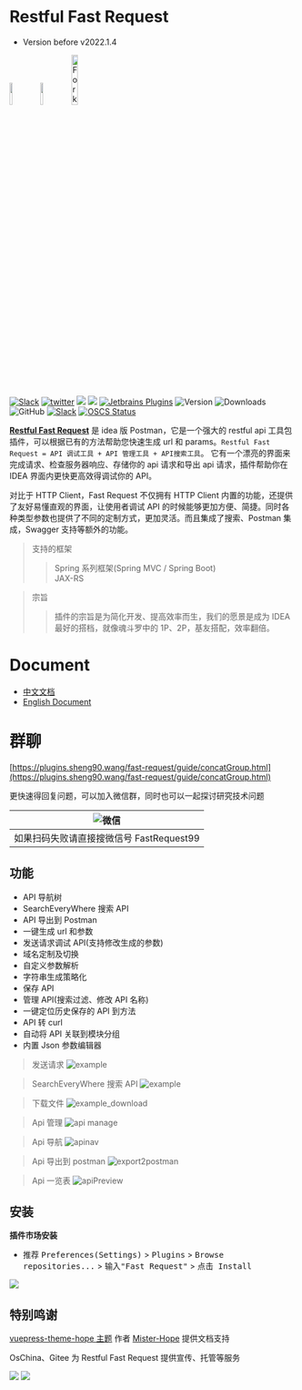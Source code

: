 # Restful Fast Request

- Version before v2022.1.4

<a href="https://www.jetbrains.com"><img src="https://resources.jetbrains.com/storage/products/company/brand/logos/jb_beam.svg" width="10%" /></a>
<a href="https://www.jetbrains.com/idea"><img src="https://resources.jetbrains.com/storage/products/company/brand/logos/IntelliJ_IDEA_icon.svg" width="10%" /></a>
<a href='https://gitee.com/dromara/fast-request'><img src='https://gitee.com/dromara/fast-request/widgets/widget_3.svg' width="15%" alt='Fork me on Gitee'></img></a>

[![Slack](https://img.shields.io/static/v1?label=Slack&message=Restful-Fast-Request&logo=slack&color=38B580)](https://join.slack.com/t/restfulfastrequest/shared_invite/zt-1we57vum8-TALhTHI2uNmPF2bx1NDyWw)
[![twitter](https://img.shields.io/static/v1?label=Twitter&message=FastRequest666&logo=twitter&color=FC8D34)](https://twitter.com/FastRequest666)
[![](https://badgen.net/badge/Github/fast-request/21D789?icon=github)](https://github.com/dromara/fast-request)
[![](https://img.shields.io/static/v1?label=Gitee&message=fast-request&color=FF318C&logo=gitee)](https://gitee.com/dromara/fast-request)
[![Jetbrains Plugins][plugin-img]][plugin]
![Version](https://img.shields.io/jetbrains/plugin/v/16988?logo=IntelliJ%20IDEA)
![Downloads](https://img.shields.io/jetbrains/plugin/d/16988?color=FE2857)
![GitHub](https://img.shields.io/github/license/dromara/fast-request?color=087CFA)
[![Slack](https://img.shields.io/badge/Slack-%23Fast--Request-DD1265?logo=Slack)](https://fastrequest.slack.com)
[![OSCS Status](https://www.oscs1024.com/platform/badge/dromara/fast-request.svg?size=small)](https://www.oscs1024.com/project/dromara/fast-request?ref=badge_small)

[**Restful Fast Request**](https://plugins.jetbrains.com/plugin/16988-fast-request) 是 idea 版 Postman，它是一个强大的 restful api 工具包插件，可以根据已有的方法帮助您快速生成 url 和 params。`Restful Fast Request = API 调试工具 + API 管理工具 + API搜索工具`。
它有一个漂亮的界面来完成请求、检查服务器响应、存储你的 api 请求和导出 api 请求，插件帮助你在 IDEA 界面内更快更高效得调试你的 API。

对比于 HTTP Client，Fast Request 不仅拥有 HTTP Client 内置的功能，还提供了友好易懂直观的界面，让使用者调试 API 的时候能够更加方便、简捷。同时各种类型参数也提供了不同的定制方式，更加灵活。而且集成了搜索、Postman 集成，Swagger 支持等额外的功能。

> 支持的框架
>
> > Spring 系列框架(Spring MVC / Spring Boot)  
> > JAX-RS

> 宗旨
>
> > 插件的宗旨是为简化开发、提高效率而生，我们的愿景是成为 IDEA 最好的搭档，就像魂斗罗中的 1P、2P，基友搭配，效率翻倍。

# Document

- [中文文档](https://plugins.sheng90.wang/fast-request)
- [English Document](https://dromara.github.io/fast-request/en/)

# 群聊

[https://plugins.sheng90.wang/fast-request/guide/concatGroup.html](https://plugins.sheng90.wang/fast-request/guide/concatGroup.html)

更快速得回复问题，可以加入微信群，同时也可以一起探讨研究技术问题

| ![微信](./screenshot/wechatGroup.png)    |
| ---------------------------------------- |
| 如果扫码失败请直接搜微信号 FastRequest99 |

## 功能

- API 导航树
- SearchEveryWhere 搜索 API
- API 导出到 Postman
- 一键生成 url 和参数
- 发送请求调试 API(支持修改生成的参数)
- 域名定制及切换
- 自定义参数解析
- 字符串生成策略化
- 保存 API
- 管理 API(搜索过滤、修改 API 名称)
- 一键定位历史保存的 API 到方法
- API 转 curl
- 自动将 API 关联到模块分组
- 内置 Json 参数编辑器

> 发送请求
> ![example](./screenshot/example.gif)

> SearchEveryWhere 搜索 API
> ![example](./docs/.vuepress/public/img/searchEveryWhere.gif)

> 下载文件
> ![example_download](./screenshot/downloadFile.gif)

> Api 管理
> ![api manage](./screenshot/apis_hd.png)

> Api 导航
> ![apinav](./screenshot/apinav.gif)

> Api 导出到 postman
> ![export2postman](./docs/.vuepress/public/img/export2postman.gif)

> Api 一览表
> ![apiPreview](./docs/.vuepress/public/img/apiPreview.gif)

## 安装

**插件市场安装**

- 推荐 <kbd>Preferences(Settings)</kbd> > <kbd>Plugins</kbd> > <kbd>Browse repositories...</kbd> > <kbd>输入"Fast
  Request"</kbd> > <kbd>点击 Install</kbd>

![](./screenshot/download.png)

[latest-release]: https://github.com/dromara/fast-request/releases/latest
[plugin]: https://plugins.jetbrains.com/plugin/16988
[plugin-img]: https://img.shields.io/badge/plugin-Restful_Fast_Request-x.svg?logo=IntelliJ%20IDEA

## 特别鸣谢

[vuepress-theme-hope 主题](https://vuepress-theme-hope.github.io/v2/) 作者 [Mister-Hope](https://github.com/Mister-Hope) 提供文档支持

OsChina、Gitee 为 Restful Fast Request 提供宣传、托管等服务

[![](./screenshot/org/gitee.svg)](https://gitee.com)
[![](./screenshot/org/OSChina.svg)](https://www.oschina.net)
